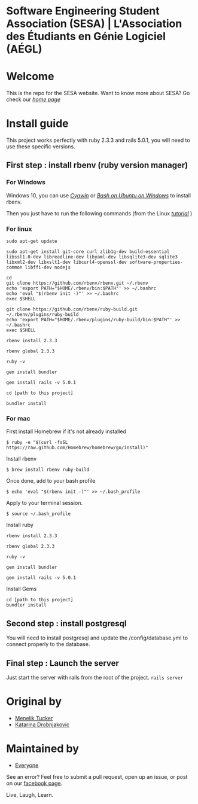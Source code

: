 Software Engineering Student Association (SESA) | L'Association des Étudiants en Génie Logiciel (AÉGL)
===
# Welcome
This is the repo for the SESA website.
Want to know more about SESA? Go check our [*home page*](http://sesa-uottawa.ca/)

# Install guide
This project works perfectly with ruby 2.3.3 and rails 5.0.1, you will need to use these specific versions.


## First step :  install rbenv (ruby version manager)

### For Windows
Windows 10, you can use [*Cygwin*](https://cygwin.com/) or [*Bash on Ubuntu on Windows*](https://msdn.microsoft.com/en-us/commandline/wsl/install_guide) to install rbenv.

Then you just have to run the following commands (from the Linux [*tutorial*](https://gorails.com/setup/ubuntu/17.04) )


### For linux

```
sudo apt-get update

sudo apt-get install git-core curl zlib1g-dev build-essential libssl1.0-dev libreadline-dev libyaml-dev libsqlite3-dev sqlite3 libxml2-dev libxslt1-dev libcurl4-openssl-dev software-properties-common libffi-dev nodejs

cd
git clone https://github.com/rbenv/rbenv.git ~/.rbenv
echo 'export PATH="$HOME/.rbenv/bin:$PATH"' >> ~/.bashrc
echo 'eval "$(rbenv init -)"' >> ~/.bashrc
exec $SHELL

git clone https://github.com/rbenv/ruby-build.git ~/.rbenv/plugins/ruby-build
echo 'export PATH="$HOME/.rbenv/plugins/ruby-build/bin:$PATH"' >> ~/.bashrc
exec $SHELL

rbenv install 2.3.3

rbenv global 2.3.3

ruby -v

gem install bundler

gem install rails -v 5.0.1

cd [path to this project]

bundler install
```

### For mac

First install Homebrew if it's not already installed
```
$ ruby -e "$(curl -fsSL https://raw.github.com/Homebrew/homebrew/go/install)"
```
Install rbenv
```
$ brew install rbenv ruby-build
```
Once done, add to your bash profile
```
$ echo 'eval "$(rbenv init -)"' >> ~/.bash_profile
```
Apply to your terminal session.
```
$ source ~/.bash_profile
```
Install ruby
```
rbenv install 2.3.3

rbenv global 2.3.3

ruby -v

gem install bundler

gem install rails -v 5.0.1
```
Install Gems
```
cd [path to this project]
bundler install
```
## Second step :  install postgresql
You will need to install postgresql and update the /config/database.yml to connect properly to the database.

## Final step : Launch the server
Just start the server with rails from the root of the project.
`rails server`
# Original by

* [Menelik Tucker](http://meneliktucker.me/)
* [Katarina Drobnjakovic](http://katarina.rocks/)

# Maintained by

* [Everyone](https://github.com/sesa-uottawa/uottawasesa/graphs/contributors)

See an error? Feel free to submit a pull request, open up an issue, or post on our [facebook page](https://www.facebook.com/groups/uOttawaSESA/).

Live,
Laugh,
Learn.
